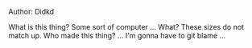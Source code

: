 Author: Didkd

What is this thing? Some sort of computer ... What? These sizes do not match up. Who made this thing? ... I'm gonna have to git blame ...
